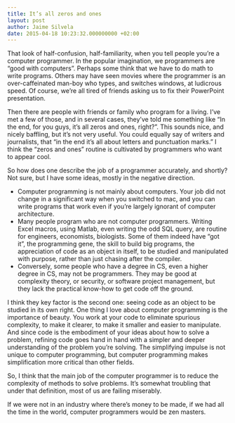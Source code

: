 ```yaml
---
title: It’s all zeros and ones
layout: post
author: Jaime Silvela
date: 2015-04-18 10:23:32.000000000 +02:00
---
```


That look of half-confusion, half-familiarity, when you tell people you’re a computer programmer. In the popular imagination, we programmers are “good with computers”. Perhaps some think that we have to do math to write programs. Others may have seen movies where the programmer is an over-caffeinated man-boy who types, and switches windows, at ludicrous speed. Of course, we’re all tired of friends asking us to fix their PowerPoint presentation.

Then there are people with friends or family who program for a living. I’ve met a few of those, and in several cases, they’ve told me something like “In the end, for you guys, it’s all zeros and ones, right?”.
This sounds nice, and nicely baffling, but it’s not very useful. You could equally say of writers and journalists, that “in the end it’s all about letters and punctuation marks.”
I think the “zeros and ones” routine is cultivated by programmers who want to appear cool.

So how does one describe the job of a programmer accurately, and shortly?
Not sure, but I have some ideas, mostly in the negative direction.

* Computer programming is not mainly about computers. Your job did not change in a significant way when you switched to mac, and you can write programs that work even if you’re largely ignorant of computer architecture.
* Many people program who are not computer programmers. Writing Excel macros, using Matlab, even writing the odd SQL query, are routine for engineers, economists, biologists. Some of them indeed have “got it”, the programming gene, the skill to build big programs, the appreciation of code as an object in itself, to be studied and manipulated with purpose, rather than just chasing after the compiler.
* Conversely, some people who have a degree in CS, even a higher degree in CS, may not be programmers. They may be good at complexity theory, or security, or software project management, but they lack the practical know-how to get code off the ground.

I think they key factor is the second one: seeing code as an object to be studied in its own right. One thing I love about computer programming is the importance of beauty. You work at your code to eliminate spurious complexity, to make it clearer, to make it smaller and easier to manipulate. And since code is the embodiment of your ideas about how to solve a problem, refining code goes hand in hand with a simpler and deeper understanding of the problem you’re solving. The simplifying impulse is not unique to computer programming, but computer programming makes simplification more critical than other fields.

So, I think that the main job of the computer programmer is to reduce the complexity of methods to solve problems. It’s somewhat troubling that under that definition, most of us are failing miserably.

If we were not in an industry where there’s money to be made, if we had all the time in the world, computer programmers would be zen masters.